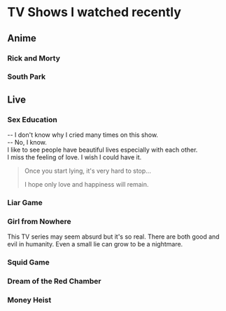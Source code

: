 # TV Shows I watched recently

## Anime

### Rick and Morty

### South Park

## Live

### Sex Education 

-- I don't know why I cried many times on this show.  
-- No, I know.  
I like to see people have beautiful lives especially with each other.  
I miss the feeling of love. I wish I could have it.

> Once you start lying, it's very hard to stop...
>
> I hope only love and happiness will remain.

### Liar Game 

### Girl from Nowhere

This TV series may seem absurd but it's so real. There are both good and evil in humanity. Even a small lie can grow to be a nightmare.

### Squid Game

### Dream of the Red Chamber

### Money Heist

